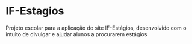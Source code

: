 # IF-Estagios
Projeto escolar para a aplicação do site IF-Estágios, desenvolvido com o intuito de divulgar e ajudar alunos a procurarem estágios
